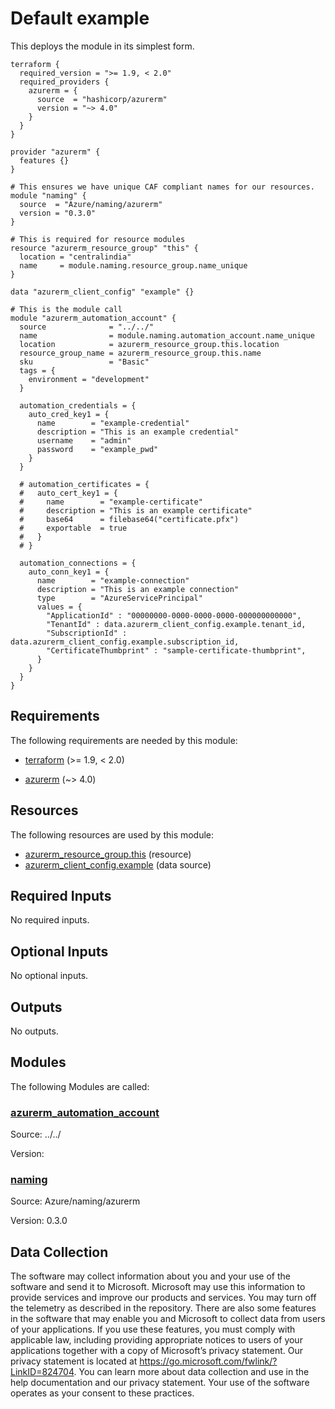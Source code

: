 <!-- BEGIN_TF_DOCS -->
# Default example

This deploys the module in its simplest form.

```hcl
terraform {
  required_version = ">= 1.9, < 2.0"
  required_providers {
    azurerm = {
      source  = "hashicorp/azurerm"
      version = "~> 4.0"
    }
  }
}

provider "azurerm" {
  features {}
}

# This ensures we have unique CAF compliant names for our resources.
module "naming" {
  source  = "Azure/naming/azurerm"
  version = "0.3.0"
}

# This is required for resource modules
resource "azurerm_resource_group" "this" {
  location = "centralindia"
  name     = module.naming.resource_group.name_unique
}

data "azurerm_client_config" "example" {}

# This is the module call
module "azurerm_automation_account" {
  source              = "../../"
  name                = module.naming.automation_account.name_unique
  location            = azurerm_resource_group.this.location
  resource_group_name = azurerm_resource_group.this.name
  sku                 = "Basic"
  tags = {
    environment = "development"
  }

  automation_credentials = {
    auto_cred_key1 = {
      name        = "example-credential"
      description = "This is an example credential"
      username    = "admin"
      password    = "example_pwd"
    }
  }

  # automation_certificates = {
  #   auto_cert_key1 = {
  #     name        = "example-certificate"
  #     description = "This is an example certificate"
  #     base64      = filebase64("certificate.pfx")
  #     exportable  = true
  #   }
  # }

  automation_connections = {
    auto_conn_key1 = {
      name        = "example-connection"
      description = "This is an example connection"
      type        = "AzureServicePrincipal"
      values = {
        "ApplicationId" : "00000000-0000-0000-0000-000000000000",
        "TenantId" : data.azurerm_client_config.example.tenant_id,
        "SubscriptionId" : data.azurerm_client_config.example.subscription_id,
        "CertificateThumbprint" : "sample-certificate-thumbprint",
      }
    }
  }
}
```

<!-- markdownlint-disable MD033 -->
## Requirements

The following requirements are needed by this module:

- <a name="requirement_terraform"></a> [terraform](#requirement\_terraform) (>= 1.9, < 2.0)

- <a name="requirement_azurerm"></a> [azurerm](#requirement\_azurerm) (~> 4.0)

## Resources

The following resources are used by this module:

- [azurerm_resource_group.this](https://registry.terraform.io/providers/hashicorp/azurerm/latest/docs/resources/resource_group) (resource)
- [azurerm_client_config.example](https://registry.terraform.io/providers/hashicorp/azurerm/latest/docs/data-sources/client_config) (data source)

<!-- markdownlint-disable MD013 -->
## Required Inputs

No required inputs.

## Optional Inputs

No optional inputs.

## Outputs

No outputs.

## Modules

The following Modules are called:

### <a name="module_azurerm_automation_account"></a> [azurerm\_automation\_account](#module\_azurerm\_automation\_account)

Source: ../../

Version:

### <a name="module_naming"></a> [naming](#module\_naming)

Source: Azure/naming/azurerm

Version: 0.3.0

<!-- markdownlint-disable-next-line MD041 -->
## Data Collection

The software may collect information about you and your use of the software and send it to Microsoft. Microsoft may use this information to provide services and improve our products and services. You may turn off the telemetry as described in the repository. There are also some features in the software that may enable you and Microsoft to collect data from users of your applications. If you use these features, you must comply with applicable law, including providing appropriate notices to users of your applications together with a copy of Microsoft’s privacy statement. Our privacy statement is located at <https://go.microsoft.com/fwlink/?LinkID=824704>. You can learn more about data collection and use in the help documentation and our privacy statement. Your use of the software operates as your consent to these practices.
<!-- END_TF_DOCS -->